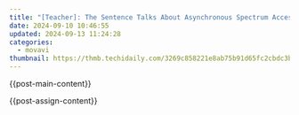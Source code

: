 ```yaml
---
title: "[Teacher]: The Sentence Talks About Asynchronous Spectrum Access (ASA), Which Is a Method Used in Telecommunication for Spectrum Sharing. In the Context of Named Entity Recognition, It's Considered as an Entity and Thus Gets Labelled with B-Long at Its Beginning (Asynchronous) and I-Long for the Continuing Words (Spectrum, Access). The Acronym ASA Is Labeled as B-Short Since It Represents a Short Form of the Named Entity. All Other Words in the Sentence Do Not Represent Any Specific Entities, so They Are Labelled with 'O' Which Stands for 'Outside'."
date: 2024-09-10 10:46:55
updated: 2024-09-13 11:24:28
categories:
  - movavi
thumbnail: https://thmb.techidaily.com/3269c858221e8ab75b91d65fc2cbdc3bf0d972fb510d01ae54b3ad8d22470d02.jpg
---
```


{{post-main-content}}

<ins class="adsbygoogle"
     style="display:block"
     data-ad-format="autorelaxed"
     data-ad-client="ca-pub-7571918770474297"
     data-ad-slot="1223367746"></ins>

{{post-assign-content}}

<ins class="adsbygoogle"
     style="display:block"
     data-ad-client="ca-pub-7571918770474297"
     data-ad-slot="8358498916"
     data-ad-format="auto"
     data-full-width-responsive="true"></ins>
